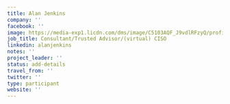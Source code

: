 ```yaml
---
title: Alan Jenkins
company: ''
facebook: ''
image: https://media-exp1.licdn.com/dms/image/C5103AQF_J9vdlRFzyQ/profile-displayphoto-shrink_800_800/0?e=1589414400&v=beta&t=VSErm_hwoPCDwLzi4OdH8zKG0GQwTlME9Gi5Rq1D1Ok
job_title: Consultant/Trusted Advisor/(virtual) CISO
linkedin: alanjenkins
notes: ''
project_leader: ''
status: add-details
travel_from: ''
twitter: ''
type: participant
website: ''
---
```


<!-- put more details about participant here -->
